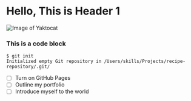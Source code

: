 # Hello, This is Header 1

![Image of Yaktocat](https://octodex.github.com/images/yaktocat.png)

### This is a code block
```
$ git init
Initialized empty Git repository in /Users/skills/Projects/recipe-repository/.git/
```
- [ ] Turn on GitHub Pages
- [ ] Outline my portfolio
- [ ] Introduce myself to the world
